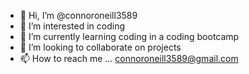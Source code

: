 - 👋 Hi, I’m @connoroneill3589
- 👀 I’m interested in coding 
- 🌱 I’m currently learning coding in a coding bootcamp
- 💞️ I’m looking to collaborate on projects 
- 📫 How to reach me ... connoroneill3589@gmail.com

<!---
connoroneill3589/connoroneill3589 is a ✨ special ✨ repository because its `README.md` (this file) appears on your GitHub profile.
You can click the Preview link to take a look at your changes.
--->
